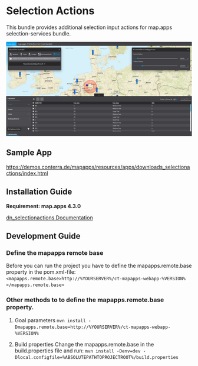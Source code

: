 # Selection Actions
This bundle provides additional selection input actions for map.apps selection-services bundle.

![Screenshot App](https://github.com/conterra/mapapps-selection-actions/blob/master/screenshot.JPG)

## Sample App
https://demos.conterra.de/mapapps/resources/apps/downloads_selectionactions/index.html

## Installation Guide
**Requirement: map.apps 4.3.0**

[dn_selectionactions Documentation](https://github.com/conterra/mapapps-selection-actions/tree/master/src/main/js/bundles/dn_selectionactions)

## Development Guide
### Define the mapapps remote base
Before you can run the project you have to define the mapapps.remote.base property in the pom.xml-file:
`<mapapps.remote.base>http://%YOURSERVER%/ct-mapapps-webapp-%VERSION%</mapapps.remote.base>`

### Other methods to to define the mapapps.remote.base property.
1. Goal parameters
`mvn install -Dmapapps.remote.base=http://%YOURSERVER%/ct-mapapps-webapp-%VERSION%`

2. Build properties
Change the mapapps.remote.base in the build.properties file and run:
`mvn install -Denv=dev -Dlocal.configfile=%ABSOLUTEPATHTOPROJECTROOT%/build.properties`
